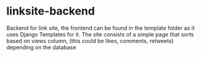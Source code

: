 # linksite-backend

Backend for link site, the frontend can be found in the template folder as it uses Django Templates for it. The site consists of a simple page that sorts based on views column, (this could be likes, comments, retweets) depending on the database
